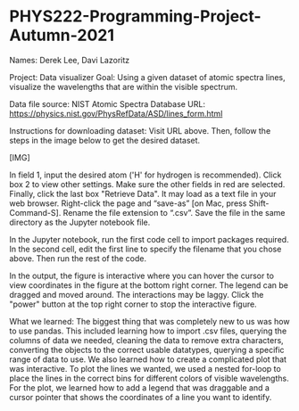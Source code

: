 # PHYS222-Programming-Project-Autumn-2021
Names: Derek Lee, Davi Lazoritz

Project: Data visualizer
Goal: Using a given dataset of atomic spectra lines, visualize the wavelengths that are within the visible spectrum.

Data file source: NIST Atomic Spectra Database
URL:  https://physics.nist.gov/PhysRefData/ASD/lines_form.html

Instructions for downloading dataset:
Visit URL above.
Then, follow the steps in the image below to get the desired dataset.

[IMG]

In field 1, input the desired atom ('H' for hydrogen is recommended).
Click box 2 to view other settings.
Make sure the other fields in red are selected.
Finally, click the last box "Retrieve Data". It may load as a text file in your web browser. Right-click the page and “save-as” [on Mac, press Shift-Command-S]. Rename the file extension to “.csv”.
Save the file in the same directory as the Jupyter notebook file. 

In the Jupyter notebook, run the first code cell to import packages required.
In the second cell, edit the first line to specify the filename that you chose above. Then run the rest of the code.

In the output, the figure is interactive where you can hover the cursor to view coordinates in the figure at the bottom right corner.
The legend can be dragged and moved around. The interactions may be laggy.
Click the "power" button at the top right corner to stop the interactive figure.

What we learned:
The biggest thing that was completely new to us was how to use pandas. This included learning how to import .csv files, querying the columns of data we needed, cleaning the data to remove extra characters, converting the objects to the correct usable datatypes, querying a specific range of data to use.
We also learned how to create a complicated plot that was interactive. To plot the lines we wanted, we used a nested for-loop to place the lines in the correct bins for different colors of visible wavelengths.
For the plot, we learned how to add a legend that was draggable and a cursor pointer that shows the coordinates of a line you want to identify.
